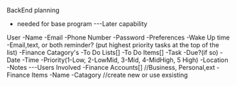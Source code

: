 BackEnd planning
- needed for base program
---Later capability



User
    -Name
    -Email
    -Phone Number
    -Password
    -Preferences
        -Wake Up time
        -Email,text, or both reminder? (put highest priority tasks at the top of the list)
    -Finance Catagory's
    -To Do Lists[]
        -To Do Items[]
            -Task
            -Due?(if so)
                -Date
                -Time
            -Priority(1-Low, 2-LowMid, 3-Mid, 4-MidHigh, 5 High)
            -Location
            -Notes
            ---Users Involved
    -Finance Accounts[]  //Business, Personal,ext
        -Finance Items
            -Name
            -Catagory //create new or use exsisting

